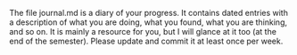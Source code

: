 The file journal.md is a diary of your progress. It contains dated entries with a description of what you are doing, what you found, what you are thinking, and so on. It is mainly a resource for you, but I will glance at it too (at the end of the semester). Please update and commit it at least once per week.
